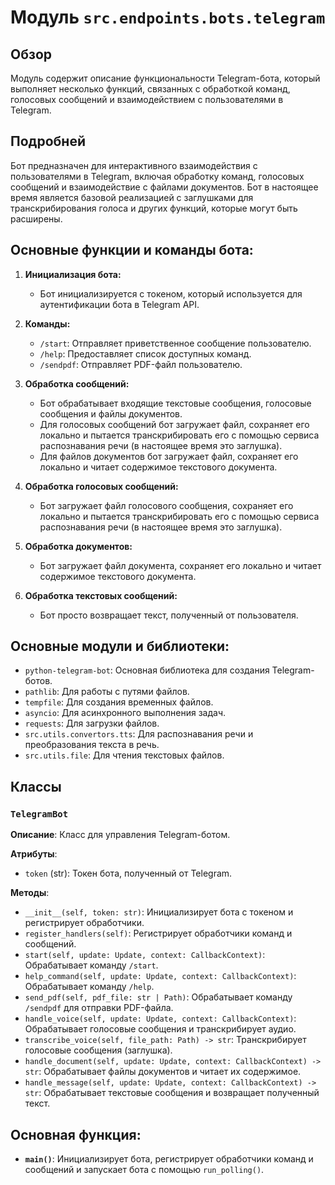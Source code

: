 # Модуль `src.endpoints.bots.telegram`

## Обзор

Модуль содержит описание функциональности Telegram-бота, который выполняет несколько функций, связанных с обработкой команд, голосовых сообщений и взаимодействием с пользователями в Telegram.

## Подробней

Бот предназначен для интерактивного взаимодействия с пользователями в Telegram, включая обработку команд, голосовых сообщений и взаимодействие с файлами документов. Бот в настоящее время является базовой реализацией с заглушками для транскрибирования голоса и других функций, которые могут быть расширены.

## Основные функции и команды бота:

1. **Инициализация бота:**
   - Бот инициализируется с токеном, который используется для аутентификации бота в Telegram API.

2. **Команды:**
   - `/start`: Отправляет приветственное сообщение пользователю.
   - `/help`: Предоставляет список доступных команд.
   - `/sendpdf`: Отправляет PDF-файл пользователю.

3. **Обработка сообщений:**
   - Бот обрабатывает входящие текстовые сообщения, голосовые сообщения и файлы документов.
   - Для голосовых сообщений бот загружает файл, сохраняет его локально и пытается транскрибировать его с помощью сервиса распознавания речи (в настоящее время это заглушка).
   - Для файлов документов бот загружает файл, сохраняет его локально и читает содержимое текстового документа.

4. **Обработка голосовых сообщений:**
   - Бот загружает файл голосового сообщения, сохраняет его локально и пытается транскрибировать его с помощью сервиса распознавания речи (в настоящее время это заглушка).

5. **Обработка документов:**
   - Бот загружает файл документа, сохраняет его локально и читает содержимое текстового документа.

6. **Обработка текстовых сообщений:**
   - Бот просто возвращает текст, полученный от пользователя.

## Основные модули и библиотеки:

- `python-telegram-bot`: Основная библиотека для создания Telegram-ботов.
- `pathlib`: Для работы с путями файлов.
- `tempfile`: Для создания временных файлов.
- `asyncio`: Для асинхронного выполнения задач.
- `requests`: Для загрузки файлов.
- `src.utils.convertors.tts`: Для распознавания речи и преобразования текста в речь.
- `src.utils.file`: Для чтения текстовых файлов.

## Классы

### `TelegramBot`

**Описание**: Класс для управления Telegram-ботом.

**Атрибуты**:

- `token` (str): Токен бота, полученный от Telegram.

**Методы**:

- `__init__(self, token: str)`: Инициализирует бота с токеном и регистрирует обработчики.
- `register_handlers(self)`: Регистрирует обработчики команд и сообщений.
- `start(self, update: Update, context: CallbackContext)`: Обрабатывает команду `/start`.
- `help_command(self, update: Update, context: CallbackContext)`: Обрабатывает команду `/help`.
- `send_pdf(self, pdf_file: str | Path)`: Обрабатывает команду `/sendpdf` для отправки PDF-файла.
- `handle_voice(self, update: Update, context: CallbackContext)`: Обрабатывает голосовые сообщения и транскрибирует аудио.
- `transcribe_voice(self, file_path: Path) -> str`: Транскрибирует голосовые сообщения (заглушка).
- `handle_document(self, update: Update, context: CallbackContext) -> str`: Обрабатывает файлы документов и читает их содержимое.
- `handle_message(self, update: Update, context: CallbackContext) -> str`: Обрабатывает текстовые сообщения и возвращает полученный текст.

## Основная функция:

- **`main()`**: Инициализирует бота, регистрирует обработчики команд и сообщений и запускает бота с помощью `run_polling()`.